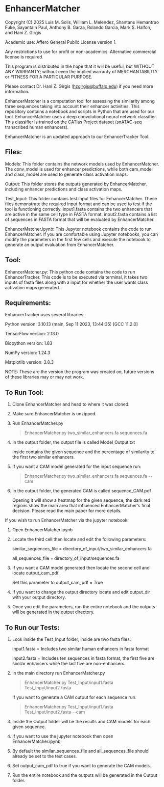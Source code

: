 # EnhancerMatcher

Copyright (C) 2025 Luis M. Solis, William L. Melendez, Shantanu Hemantrao Fuke, Sayantain Paul, Anthony B. Garza, Rolando Garcia, Mark S. Halfon, and Hani Z. Girgis

Academic use: Affero General Public License version 1.

Any restrictions to use for profit or non-academics: Alternative commercial license is required.

This program is distributed in the hope that it will be useful, but WITHOUT ANY WARRANTY; without even the implied warranty of MERCHANTABILITY or FITNESS FOR A PARTICULAR PURPOSE.

Please contact Dr. Hani Z. Girgis (hzgirgis@buffalo.edu) if you need more information.

EnhancerMatcher is a computation tool for assessing the similarity among three sequences taking into account their enhancer activities. This repository contains a notebook and scripts in Python that are used for our tool. EnhancerMatcher uses a deep convolutional neural network classifier. This classifier is trained on the CATlas Project dataset (snATAC-seq transcribed human enhancers).

EnhancerMatcher is an updated approach to our EnhancerTracker Tool.

## Files:
Models: This folder contains the network models used by EnhancerMatcher. The conv_model is used for enhancer predictions, while both cam_model and class_model are used to generate class activation maps.

Output: This folder stores the outputs generated by EnhancerMatcher, including enhancer predictions and class activation maps.

Test_Input: This folder contains test input files for EnhancerMatcher. These files demonstrate the required input format and can be used to test if the tool is functioning correctly. input1.fasta contains the two enhancers that are active in the same cell type in FASTA format. input2.fasta contains a list of sequences in FASTA format that will be evaluated by EnhancerMatcher.

EnhancerMatcher.ipynb: This Jupyter notebook contains the code to run EnhancerMatcher. If you are comfortable using Jupyter notebooks, you can modify the parameters in the first few cells and execute the notebook to generate an output evaluation from EnhancerMatcher.

## Tool:
EnhancerMatcher.py: This python code contains the code to run EnhancerTracker. This code is to be executed via terminal, it takes two inputs of fasta files along with a input for whether the user wants class activation maps generated.

## Requirements:
EnhancerTracker uses several libraries:

Python version: 3.10.13 (main, Sep 11 2023, 13:44:35) [GCC 11.2.0]

TensorFlow version: 2.13.0

Biopython version: 1.83

NumPy version: 1.24.3

Matplotlib version: 3.8.3

NOTE: These are the version the program was created on, future versions of these libraries may or may not work.

## To Run Tool:
1. Clone EnhancerMatcher and head to where it was cloned.

2. Make sure EnhancerMatcher is unzipped.

3. Run EnhancerMatcher.py
   > EnhancerMatcher.py two_similar_enhancers.fa sequences.fa

4. In the output folder, the output file is called Model_Output.txt

   Inside contains the given sequence and the percentage of similarity to the first two similar enhancers.

5. If you want a CAM model generated for the input sequence run:
   > EnhancerMatcher.py two_similar_enhancers.fa sequences.fa --cam

6. In the output folder, the generated CAM is called sequence_CAM.pdf

   Opening it will show a heatmap for the given sequence, the dark red regions show the main area that influenced EnhancerMatcher's final decision. Please read the main paper for more details.

If you wish to run EnhancerMatcher via the jupyter notebook:

1. Open EnhancerMatcher.ipynb

2. Locate the third cell then locate and edit the following parameters:

   similar_sequences_file = directory_of_input/two_similar_enhancers.fa
   
   all_sequences_file = directory_of_input/sequences.fa

3. If you want a CAM model generated then locate the second cell and locate output_cam_pdf.

    Set this parameter to output_cam_pdf = True

4. If you want to change the output directory locate and edit output_dir with your output directory.

5. Once you edit the parameters, run the entire notebook and the outputs will be generated in the output directory.
   
## To Run our Tests:
1. Look inside the Test_Input folder, inside are two fasta files:

   input1.fasta = Includes two similar human enhancers in fasta format

   input2.fasta = Includes ten sequences in fasta format, the first five are similar enhancers while the last five are non-enhancers.

2. In the main directory run EnhancerMatcher.py
   > EnhancerMatcher.py Test_Input/input1.fasta Test_Input/input2.fasta

   If you want to generate a CAM output for each sequence run:
   > EnhancerMatcher.py Test_Input/input1.fasta Test_Input/input2.fasta --cam

3. Inside the Output folder will be the results and CAM models for each given sequence.

4. If you want to use the jupyter notebook then open EnhancerMatcher.ipynb

5. By default the similar_sequences_file and all_sequences_file should already be set to the test cases.

6. Set output_cam_pdf to true if you want to generate the CAM models.

7. Run the entire notebook and the outputs will be generated in the Output folder.
